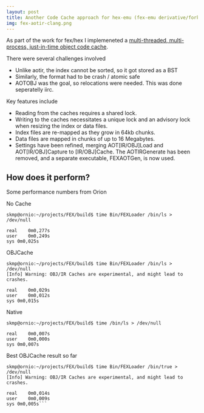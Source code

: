 ```yaml
---
layout: post
title: Another Code Cache approach for hex-emu (fex-emu derivative/fork)
img: fex-aotir-clang.png
---
```


As part of the work for fex/hex I implemeneted a [multi-threaded, multi-process, just-in-time object code cache](https://gitlab.com/hex-emu/hex-emu/-/merge_requests/1842).

There were several challenges involved
- Unlike aotir, the index cannot be sorted, so it got stored as a BST
- Similarly, the format had to be crash / atomic safe
- AOTOBJ was the goal, so relocations were needed. This was done seperatelly iirc.

Key features include
- Reading from the caches requires a shared lock.
- Writing to the caches necessitates a unique lock and an advisory lock when resizing the index or data files.
- Index files are re-mapped as they grow in 64kb chunks.
- Data files are mapped in chunks of up to 16 Megabytes.
- Settings have been refined, merging AOT[IR/OBJ]Load and AOT[IR/OBJ]Capture to [IR/OBJ]Cache. The AOTIRGenerate has been removed, and a separate executable, FEXAOTGen, is now used.

How does it perform?
---

Some performance numbers from Orion

No Cache
```
skmp@ornio:~/projects/FEX/build$ time Bin/FEXLoader /bin/ls > /dev/null

real	0m0,277s
user	0m0,249s
sys	0m0,025s
```

OBJCache
```
skmp@ornio:~/projects/FEX/build$ time Bin/FEXLoader /bin/ls > /dev/null
[Info] Warning: OBJ/IR Caches are experimental, and might lead to crashes.

real	0m0,029s
user	0m0,012s
sys	0m0,015s
```

Native
```
skmp@ornio:~/projects/FEX/build$ time /bin/ls > /dev/null

real	0m0,007s
user	0m0,000s
sys	0m0,007s
```

Best OBJCache result so far

```
skmp@ornio:~/projects/FEX/build$ time Bin/FEXLoader /bin/true > /dev/null
[Info] Warning: OBJ/IR Caches are experimental, and might lead to crashes.

real	0m0,014s
user	0m0,009s
sys	0m0,005s```
